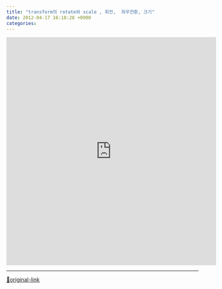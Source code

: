 ```yaml
---
title: "transform의 rotate와 scale , 회전,  좌우전환, 크기"
date: 2012-04-17 16:18:28 +0900
categories: 
---
```

  

<iframe frameborder="0" height="600" src="http://www.mins01.com/web_work/doc/CSS/transform/transform.html" style="font-family: 돋움, 굴림, Seoul, 한강체, Arial, Helvetica, sans-serif; font-size: 12px; text-align: -webkit-center; border-top-width: 0px; border-right-width: 0px; border-bottom-width: 0px; border-left-width: 0px; " width="550"></iframe>



***
[🔗original-link](http://www.mins01.com/mh/tech/read/766)